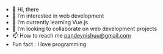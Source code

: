 - 👋 Hi, there
- 👀 I’m interested in web development
- 🌱 I’m currently learning Vue.js
- 💞️ I’m looking to collaborate on web development projects
- 📫 How to reach me pandeynishuu@gmail.com
- Fun fact : I love programming


<!---
pandeynishuu/pandeynishuu is a ✨ special ✨ repository because its `README.md` (this file) appears on your GitHub profile.
You can click the Preview link to take a look at your changes.
--->
